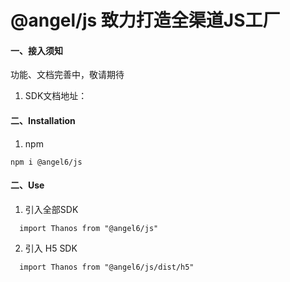 #  @angel/js 致力打造全渠道JS工厂

#### 一、接入须知

功能、文档完善中，敬请期待

1. SDK文档地址：

#### 二、Installation

1. npm
  ```
  npm i @angel6/js
  ```
#### 二、Use

1. 引入全部SDK
```
  import Thanos from "@angel6/js"
```
2. 引入 H5 SDK
```
  import Thanos from "@angel6/js/dist/h5"
```